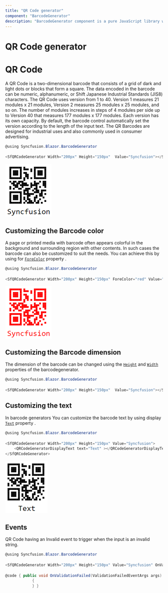 ```yaml
---
title: "QR Code generator"
component: "BarcodeGenerator"
description: "BarcodeGenerator component is a pure JavaScript library which will convert a string to Barcode and show it to the user. This supports major 1D and 2D barcodes including coda bar, code 128, QR Code."
---
```


# QR Code generator

# QR Code

A QR Code is a two-dimensional barcode that consists of a grid of dark and light dots or blocks that form a square. The data encoded in the barcode can be numeric, alphanumeric, or Shift Japanese Industrial Standards (JIS8) characters. The QR Code uses version from 1 to 40. Version 1 measures 21 modules x 21 modules, Version 2 measures 25 modules x 25 modules, and so on. The number of modules increases in steps of 4 modules per side up to Version 40 that measures 177 modules x 177 modules. Each version has its own capacity. By default, the barcode control automatically set the version according to the length of the input text. The QR Barcodes are designed for industrial uses and also commonly used in consumer advertising.

```csharp
@using Syncfusion.Blazor.BarcodeGenerator

<SfQRCodeGenerator Width="200px" Height="150px"  Value="Syncfusion"></SfQRCodeGenerator>

```

![QR Code Generator](images/QRCode2.png)

## Customizing the Barcode color

A page or printed media with barcode often appears colorful in the background and surrounding region with other contents. In such cases the barcode can also be customized to suit the needs. You can achieve this by using for [`ForeColor`](https://help.syncfusion.com/cr/aspnetcore-blazor/Syncfusion.Blazor~Syncfusion.Blazor.BarcodeGenerator.SfQRCodeGenerator~ForeColor.html) property .

```csharp
@using Syncfusion.Blazor.BarcodeGenerator

<SfQRCodeGenerator Width="200px" Height="150px" ForeColor="red" Value="Syncfusion"></SfQRCodeGenerator>

```

![Customizing colot for QR Code](images/QRCode3.png)

## Customizing the Barcode dimension

The dimension of the barcode can be changed using the [`Height`](https://help.syncfusion.com/cr/aspnetcore-blazor/Syncfusion.Blazor~Syncfusion.Blazor.BarcodeGenerator.SfQRCodeGenerator~Height.html) and [`Width`](https://help.syncfusion.com/cr/aspnetcore-blazor/Syncfusion.Blazor~Syncfusion.Blazor.BarcodeGenerator.SfQRCodeGenerator~Width.html) properties of the barcodegenerator.

```csharp
@using Syncfusion.Blazor.BarcodeGenerator

<SfQRCodeGenerator Width="200px" Height="150px"  Value="Syncfusion"></SfQRCodeGenerator>

```

## Customizing the text

In barcode generators You can customize the barcode text by using display [`Text`](https://help.syncfusion.com/cr/aspnetcore-blazor/Syncfusion.Blazor~Syncfusion.Blazor.BarcodeGenerator.QRCodeGeneratorDisplayText~Text.html) property .

```csharp
@using Syncfusion.Blazor.BarcodeGenerator

<SfQRCodeGenerator Width="200px" Height="150px" Value="Syncfusion">
    <QRCodeGeneratorDisplayText text="Text" ></QRCodeGeneratorDisplayText>
</SfQRCodeGenerator>

```

![Customizing the text for QR Code](images/QRCode4.png)

## Events

QR Code having an Invalid event to trigger when the input is an invalid string.

```csharp
@using Syncfusion.Blazor.BarcodeGenerator

<SfQRCodeGenerator Width="200px" Height="150px" Value="Syncfusion" OnValidationFailed="@OnValidationFailed"></SfQRCodeGenerator>

@code { public void OnValidationFailed(ValidationFailedEventArgs args)
            {
            } }


```